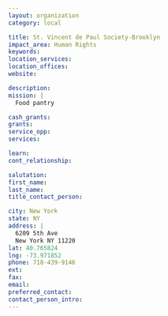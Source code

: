 ```yaml
---
layout: organization
category: local

title: St. Vincent de Paul Society-Brooklyn
impact_area: Human Rights
keywords: 
location_services: 
location_offices: 
website: 

description: 
mission: |
  Food pantry

cash_grants: 
grants: 
service_opp: 
services: 

learn: 
cont_relationship: 

salutation: 
first_name: 
last_name: 
title_contact_person: 

city: New York
state: NY
address: |
  6209 5th Ave  
  New York NY 11220
lat: 40.765824
lng: -73.971852
phone: 718-439-9146
ext: 
fax: 
email: 
preferred_contact: 
contact_person_intro: 
---
```

